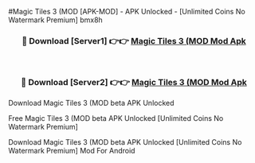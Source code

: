 #Magic Tiles 3 (MOD [APK-MOD] - APK Unlocked - [Unlimited Coins No Watermark Premium] bmx8h



<div align="center">

<h3>🔴 Download [Server1] 👉👉 <a href="https://momento.my/?title=Magic_Tiles_3_(MOD">Magic Tiles 3 (MOD Mod Apk</a></h3><br>

<h3>🔴 Download [Server2] 👉👉 <a href="https://momento.my/?title=Magic_Tiles_3_(MOD">Magic Tiles 3 (MOD Mod Apk</a></h3>
</div>



Download Magic Tiles 3 (MOD beta APK Unlocked

Free Magic Tiles 3 (MOD beta APK Unlocked [Unlimited Coins No Watermark Premium]

Download Magic Tiles 3 (MOD beta APK Unlocked [Unlimited Coins No Watermark Premium] Mod For Android
